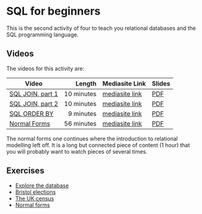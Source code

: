 # SQL for beginners

This is the second activity of four to teach you relational databases and the SQL programming language.

## Videos

The videos for this activity are:

| Video | Length | Mediasite Link | Slides |
|-------|-------:|----------------|--------|
| [SQL JOIN, part 1](https://ams-hsta-ims-ond.mediasite.com/MediasiteDeliver/vol01/bristoluniversity/MP4Video/bab37acb-e69a-4718-8ba8-a2dceee71a99.mp4/QualityLevels(699000)) | 10 minutes | [mediasite link](https://mediasite.bris.ac.uk/Mediasite/Play/87fc5f25f4d446f99149a58289899e8d1d) | [PDF](https://cs-uob.github.io/COMS10012/slides/SQL%20JOIN%20part%201.pdf) |
| [SQL JOIN, part 2](https://ams-hsta-ims-ond.mediasite.com/MediasiteDeliver/vol01/bristoluniversity/MP4Video/ab90d187-69b6-43fa-a9ed-3a9a9ea0a3b3.mp4/QualityLevels(699000)) | 10 minutes | [mediasite link](https://mediasite.bris.ac.uk/Mediasite/Play/26c1ecb043034568987acc2d3eedc8371d) | [PDF](https://cs-uob.github.io/COMS10012/slides/SQL%20JOIN%20part%202.pdf) |
| [SQL ORDER BY](https://ams-hsta-ims-ond.mediasite.com/MediasiteDeliver/vol01/bristoluniversity/MP4Video/f050a7fb-3341-44ab-84f0-59268215ed70.mp4/QualityLevels(699000)) | 9 minutes | [mediasite link](https://mediasite.bris.ac.uk/Mediasite/Play/135220e25bf542099703ca40a900722e1d) | [PDF](https://cs-uob.github.io/COMS10012/slides/SQL%20ORDER%20BY.pdf) |
| [Normal Forms](https://ams-hsta-ims-ond.mediasite.com/MediasiteDeliver/vol01/bristoluniversity/MP4Video/d68cd782-7813-4280-b650-6111bed23469.mp4/QualityLevels(699000)) | 56 minutes | [mediasite link](https://mediasite.bris.ac.uk/Mediasite/Play/6a2edd198312428e846371a3bfd0625c1d) | [PDF](https://cs-uob.github.io/COMS10012/slides/Normal%20forms.pdf) |

The normal forms one continues where the introduction to relational modelling left off. It is a long but connected piece of content (1 hour) that you will probably want to watch pieces of several times.

## Exercises

  - [Explore the database](./databases/2/explore-database.md)
  - [Bristol elections](./databases/2/elections.md)
  - [The UK census](./databases/2/census.md)
  - [Normal forms](./databases/2/normalforms.md)